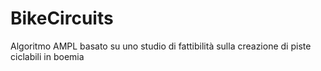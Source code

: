 # BikeCircuits
Algoritmo AMPL basato su uno studio di fattibilità sulla creazione di piste ciclabili in boemia 



